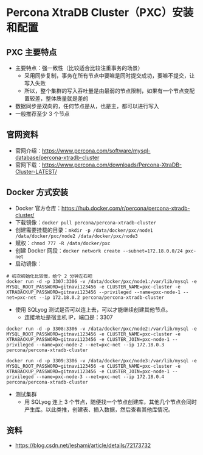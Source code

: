 # Percona XtraDB Cluster（PXC）安装和配置

## PXC 主要特点

- 主要特点：强一致性（比较适合比较注重事务的场景）
	- 采用同步复制，事务在所有节点中要嘛是同时提交成功，要嘛不提交，让写入失败
	- 所以，整个集群的写入吞吐量是由最弱的节点限制，如果有一个节点变配置较差，整体质量就是差的
- 数据同步是双向的，任何节点是从，也是主，都可以进行写入
- 一般推荐至少 3 个节点

## 官网资料

- 官网介绍：<https://www.percona.com/software/mysql-database/percona-xtradb-cluster>
- 官网下载：<https://www.percona.com/downloads/Percona-XtraDB-Cluster-LATEST/>

## Docker 方式安装

- Docker 官方仓库：<https://hub.docker.com/r/percona/percona-xtradb-cluster/>
- 下载镜像：`docker pull percona/percona-xtradb-cluster`
- 创建需要挂载的目录：`mkdir -p /data/docker/pxc/node1 /data/docker/pxc/node2 /data/docker/pxc/node3`
- 赋权：`chmod 777 -R /data/docker/pxc`
- 创建 Docker 网段：`docker network create --subnet=172.18.0.0/24 pxc-net`
- 启动镜像：

```
# 初次初始化比较慢，给个 2 分钟左右吧
docker run -d -p 3307:3306 -v /data/docker/pxc/node1:/var/lib/mysql -e MYSQL_ROOT_PASSWORD=gitnavi123456 -e CLUSTER_NAME=pxc-cluster -e XTRABACKUP_PASSWORD=gitnavi123456 --privileged --name=pxc-node-1 --net=pxc-net --ip 172.18.0.2 percona/percona-xtradb-cluster
```

- 使用 SQLyog 测试是否可以连上去，可以才能继续创建其他节点。
	- 连接地址是宿主机 IP，端口是：3307

```
docker run -d -p 3308:3306 -v /data/docker/pxc/node2:/var/lib/mysql -e MYSQL_ROOT_PASSWORD=gitnavi123456 -e CLUSTER_NAME=pxc-cluster -e XTRABACKUP_PASSWORD=gitnavi123456 -e CLUSTER_JOIN=pxc-node-1 --privileged --name=pxc-node-2 --net=pxc-net --ip 172.18.0.3 percona/percona-xtradb-cluster

docker run -d -p 3309:3306 -v /data/docker/pxc/node3:/var/lib/mysql -e MYSQL_ROOT_PASSWORD=gitnavi123456 -e CLUSTER_NAME=pxc-cluster -e XTRABACKUP_PASSWORD=gitnavi123456 -e CLUSTER_JOIN=pxc-node-1 --privileged --name=pxc-node-3 --net=pxc-net --ip 172.18.0.4 percona/percona-xtradb-cluster
```

- 测试集群
	- 用 SQLyog 连上 3 个节点，随便找一个节点创建库，其他几个节点会同时产生库。以此类推，创建表、插入数据，然后查看其他库情况。


## 资料

- <https://blog.csdn.net/leshami/article/details/72173732>
